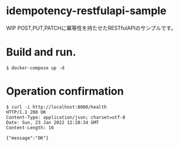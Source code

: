 # idempotency-restfulapi-sample
WIP POST,PUT,PATCHに冪等性を持たせたRESTfulAPIのサンプルです。

# Build and run.
```
$ docker-compose up -d
```

# Operation confirmation
```
$ curl -i http://localhost:8080/health
HTTP/1.1 200 OK
Content-Type: application/json; charset=utf-8
Date: Sun, 23 Jan 2022 12:28:34 GMT
Content-Length: 16

{"message":"OK"}
```